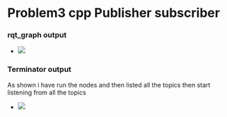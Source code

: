 # Problem3 cpp Publisher subscriber 

### rqt_graph output
- <img src="https://raw.githubusercontent.com/AlaaElnagar/Self-Driving-Car-track-tasks/main/ROS2_Tasks/lab2/prob3/prob3.png" />
### Terminator output
As shown i have run the nodes and then listed all the topics then start listening from all the topics
- <img src="https://raw.githubusercontent.com/AlaaElnagar/Self-Driving-Car-track-tasks/main/ROS2_Tasks/lab2/prob3/prob3_3.png" />
